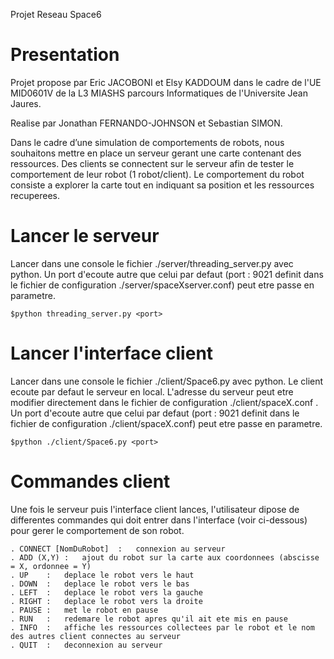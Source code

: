 Projet Reseau Space6

# Presentation

Projet propose par Eric JACOBONI et Elsy KADDOUM dans le cadre de l'UE MID0601V de la L3 MIASHS parcours Informatiques de l'Universite Jean Jaures.

Realise par Jonathan FERNANDO-JOHNSON et Sebastian SIMON.

Dans le cadre d’une simulation de comportements de robots, nous souhaitons mettre en place un
serveur gerant une carte contenant des ressources. Des clients se connectent sur le serveur afin de
tester le comportement de leur robot (1 robot/client). Le comportement du robot consiste a explorer
la carte tout en indiquant sa position et les ressources recuperees.

# Lancer le serveur

Lancer dans une console le fichier ./server/threading_server.py avec python. 
Un port d'ecoute autre que celui par defaut (port : 9021 definit dans le fichier de configuration ./server/spaceXserver.conf) peut etre passe en parametre.

	$python threading_server.py <port>
	
# Lancer l'interface client

Lancer dans une console le fichier ./client/Space6.py avec python.
Le client ecoute par defaut le serveur en local. L'adresse du serveur peut etre modifier directement dans le fichier de configuration ./client/spaceX.conf .
Un port d'ecoute autre que celui par defaut (port : 9021 definit dans le fichier de configuration ./client/spaceX.conf) peut etre passe en parametre.

	$python ./client/Space6.py <port>
	
# Commandes client

Une fois le serveur puis l'interface client lances, l'utilisateur dipose de differentes commandes qui doit entrer dans l'interface (voir ci-dessous) 
pour gerer le comportement de son robot.

	. CONNECT [NomDuRobot]	:	connexion au serveur
	. ADD (X,Y)	:	ajout du robot sur la carte aux coordonnees (abscisse = X, ordonnee = Y)
	. UP	:	deplace le robot vers le haut
	. DOWN	:	deplace le robot vers le bas
	. LEFT	:	deplace le robot vers la gauche
	. RIGHT	:	deplace le robot vers la droite
	. PAUSE	:	met le robot en pause
	. RUN	:	redemare le robot apres qu'il ait ete mis en pause
	. INFO	:	affiche les ressources collectees par le robot et le nom des autres client connectes au serveur
	. QUIT	:	deconnexion au serveur